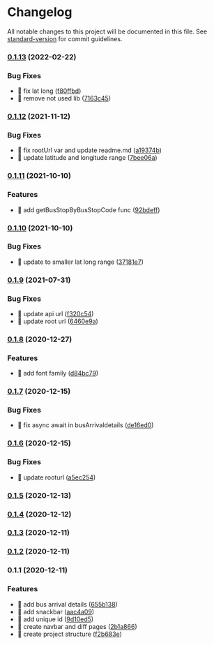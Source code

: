# Changelog

All notable changes to this project will be documented in this file. See [standard-version](https://github.com/conventional-changelog/standard-version) for commit guidelines.

### [0.1.13](https://github.com/yeukfei02/singapore-bus-arrival-web/compare/v0.1.12...v0.1.13) (2022-02-22)


### Bug Fixes

* 🐛 fix lat long ([f80ffbd](https://github.com/yeukfei02/singapore-bus-arrival-web/commit/f80ffbda35f57d82ff1fda1c5c27ff6f4eeef3ce))
* 🐛 remove not used lib ([7163c45](https://github.com/yeukfei02/singapore-bus-arrival-web/commit/7163c4561c85bb56b9bcfaac5db4e22200f0f506))

### [0.1.12](https://github.com/yeukfei02/singapore-bus-arrival-web/compare/v0.1.11...v0.1.12) (2021-11-12)


### Bug Fixes

* 🐛 fix rootUrl var and update readme.md ([a19374b](https://github.com/yeukfei02/singapore-bus-arrival-web/commit/a19374bc866d0d586ef110a2ccdb78341252b0af))
* 🐛 update latitude and longitude range ([7bee06a](https://github.com/yeukfei02/singapore-bus-arrival-web/commit/7bee06a5456cf049639b8029e459b0a58c1a9652))

### [0.1.11](https://github.com/yeukfei02/singapore-bus-arrival-web/compare/v0.1.10...v0.1.11) (2021-10-10)


### Features

* 🎸 add getBusStopByBusStopCode func ([92bdeff](https://github.com/yeukfei02/singapore-bus-arrival-web/commit/92bdeffc72c32a4278cc4f0764d630c783709517))

### [0.1.10](https://github.com/yeukfei02/singapore-bus-arrival-web/compare/v0.1.9...v0.1.10) (2021-10-10)


### Bug Fixes

* 🐛 update to smaller lat long range ([37181e7](https://github.com/yeukfei02/singapore-bus-arrival-web/commit/37181e76b61122b3f2f6c9d16867305e25522f63))

### [0.1.9](https://github.com/yeukfei02/singapore-bus-arrival-web/compare/v0.1.8...v0.1.9) (2021-07-31)


### Bug Fixes

* 🐛 update api url ([f320c54](https://github.com/yeukfei02/singapore-bus-arrival-web/commit/f320c54426dfa942aa07857a877e29061607adeb))
* 🐛 update root url ([6460e9a](https://github.com/yeukfei02/singapore-bus-arrival-web/commit/6460e9a3149fa4fc8e038f3ea0098002ec440db1))

### [0.1.8](https://github.com/yeukfei02/singapore-bus-arrival-web/compare/v0.1.7...v0.1.8) (2020-12-27)


### Features

* 🎸 add font family ([d84bc79](https://github.com/yeukfei02/singapore-bus-arrival-web/commit/d84bc79c85c994fe7266ee01c80959a6237fb52b))

### [0.1.7](https://github.com/yeukfei02/singapore-bus-arrival-web/compare/v0.1.6...v0.1.7) (2020-12-15)


### Bug Fixes

* 🐛 fix async await in busArrivaldetails ([de16ed0](https://github.com/yeukfei02/singapore-bus-arrival-web/commit/de16ed06eb565a60a5d77451f2a1d8ffad78cc3f))

### [0.1.6](https://github.com/yeukfei02/singapore-bus-arrival-web/compare/v0.1.5...v0.1.6) (2020-12-15)


### Bug Fixes

* 🐛 update rooturl ([a5ec254](https://github.com/yeukfei02/singapore-bus-arrival-web/commit/a5ec254715184e7ed7bf2a4754aec3b9fd6781ae))

### [0.1.5](https://github.com/yeukfei02/singapore-bus-arrival-web/compare/v0.1.4...v0.1.5) (2020-12-13)

### [0.1.4](https://github.com/yeukfei02/singapore-bus-arrival-web/compare/v0.1.3...v0.1.4) (2020-12-12)

### [0.1.3](https://github.com/yeukfei02/singapore-bus-arrival-web/compare/v0.1.2...v0.1.3) (2020-12-11)

### [0.1.2](https://github.com/yeukfei02/singapore-bus-arrival-web/compare/v0.1.1...v0.1.2) (2020-12-11)

### 0.1.1 (2020-12-11)


### Features

* 🎸 add bus arrival details ([655b138](https://github.com/yeukfei02/singapore-bus-arrival-web/commit/655b13843a1bb78adb8d6fd54481d72d005b7e64))
* 🎸 add snackbar ([aac4a09](https://github.com/yeukfei02/singapore-bus-arrival-web/commit/aac4a091b3dddacd2df13eafa7f47ab623243248))
* 🎸 add unique id ([9d10ed5](https://github.com/yeukfei02/singapore-bus-arrival-web/commit/9d10ed5043a4027eee397576720c1bdf2faf83c3))
* 🎸 create navbar and diff pages ([2b1a866](https://github.com/yeukfei02/singapore-bus-arrival-web/commit/2b1a8667e3da9ebecf0d6c8780ccfd95e5ca228b))
* 🎸 create project structure ([f2b683e](https://github.com/yeukfei02/singapore-bus-arrival-web/commit/f2b683e76d6fda816afb250de707017c6677f37c))
